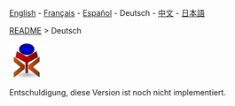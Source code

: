 [English](./README_en.md) - [Français](./README_fr.md) - [Español](./README_es.md) - Deutsch - [中文](./README_zh.md) - [日本語](./README_ja.md)

[README](./README.md) > Deutsch

![yrexpert_logo.png](./wiki/fr/yrexpert_logo.png)

Entschuldigung, diese Version ist noch nicht implementiert.
